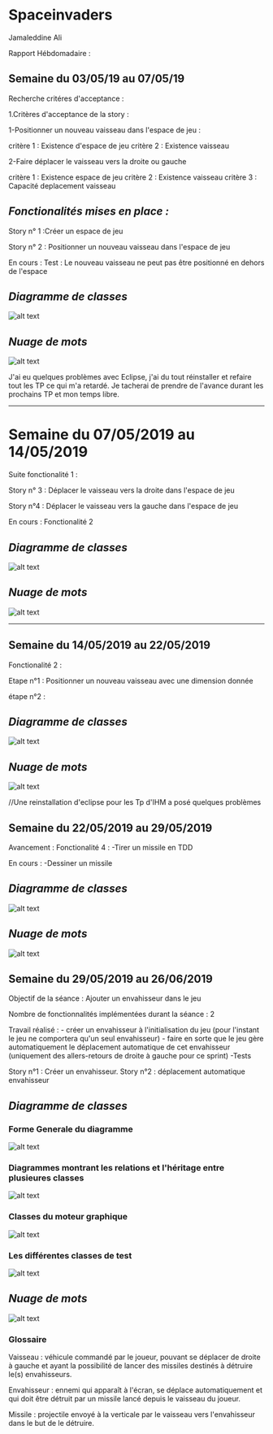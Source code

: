 # Spaceinvaders

Jamaleddine Ali

Rapport Hébdomadaire : 

## **Semaine du 03/05/19 au 07/05/19**


Recherche critéres d'acceptance :

1.Critères d'acceptance de la story : 

1-Positionner un nouveau vaisseau dans l'espace de jeu : 

critère 1 : Existence d'espace de jeu 
critère 2 : Existence vaisseau

2-Faire déplacer le vaisseau vers la droite ou gauche

critère 1 : Existence espace de jeu 
critère 2 : Existence vaisseau 
critère 3 : Capacité deplacement vaisseau 

## *Fonctionalités mises en place :*

Story n° 1 :Créer un espace de jeu

Story n° 2 : Positionner un nouveau vaisseau dans l'espace de jeu

En cours : Test : Le nouveau vaisseau ne peut pas être positionné en dehors de l'espace

## *Diagramme de classes*

![alt text](https://github.com/AliJamaleddine/spaceinvaders/blob/master/diagramme.PNG)

## *Nuage de mots*

![alt text](https://github.com/AliJamaleddine/spaceinvaders/blob/master/nuagedemots.PNG)

J'ai eu quelques problèmes avec Eclipse, j'ai du tout réinstaller et refaire tout les TP ce qui m'a retardé. Je tacherai de prendre de l'avance durant les prochains TP et mon temps libre.

---

# **Semaine du 07/05/2019 au 14/05/2019**

Suite fonctionalité 1 : 

Story n° 3 : Déplacer le vaisseau vers la droite dans l'espace de jeu

Story n°4 :  Déplacer le vaisseau vers la gauche dans l'espace de jeu

En cours : Fonctionalité 2


## *Diagramme de classes*

![alt text](DiagrammeDeClasses.PNG)

## *Nuage de mots*

![alt text](nuagedemots.PNG)

---

## **Semaine du 14/05/2019 au 22/05/2019**

Fonctionalité 2 : 

Etape n°1 : Positionner un nouveau vaisseau avec une dimension donnée

étape n°2 :

## *Diagramme de classes* 

![alt text](https://github.com/AliJamaleddine/spaceinvaders/blob/master/diagrammedeclasses22mai.PNG)

## *Nuage de mots*

![alt text](https://github.com/AliJamaleddine/spaceinvaders/blob/master/nouvnuagedemots.PNG)

//Une reinstallation d'eclipse pour les Tp d'IHM a posé quelques problèmes

## **Semaine du 22/05/2019 au 29/05/2019**

Avancement : 
Fonctionalité 4 : 
-Tirer un missile en TDD

En cours : -Dessiner un missile

## *Diagramme de classes* 

![alt text](https://github.com/AliJamaleddine/spaceinvaders/blob/master/Diagramme29mai.PNG)

## *Nuage de mots*

![alt text](https://github.com/AliJamaleddine/spaceinvaders/blob/master/nuagedemots29mai.PNG)

## **Semaine du 29/05/2019 au 26/06/2019**

Objectif de la séance : Ajouter un envahisseur dans le jeu

Nombre de fonctionnalités implémentées durant la séance : 2

Travail réalisé :  - créer un envahisseur à l'initialisation du jeu (pour l'instant le jeu ne comportera qu'un seul envahisseur)
                   - faire en sorte que le jeu gère automatiquement le déplacement automatique de cet envahisseur (uniquement des                            allers-retours de droite à gauche pour ce sprint)
                   -Tests
                   
   Story n°1 : Créer un envahisseur.
   Story n°2 : déplacement automatique envahisseur 
   
## *Diagramme de classes* 
   
   ### Forme Generale du diagramme
   
![alt text](https://github.com/AliJamaleddine/spaceinvaders/blob/master/Picsrapport/Diagramegeneral.PNG)

   ### Diagrammes montrant les relations et l'héritage entre plusieures classes
   
   ![alt text](https://github.com/AliJamaleddine/spaceinvaders/blob/master/Picsrapport/Relations%20classes1.PNG)
   
   ### Classes du moteur graphique
   ![alt text](https://github.com/AliJamaleddine/spaceinvaders/blob/master/Picsrapport/Relation%20classes2.PNG)
   
   ### Les différentes classes de test
   ![alt text](https://github.com/AliJamaleddine/spaceinvaders/blob/master/Picsrapport/Relation%20classes3.PNG)
   
## *Nuage de mots*  
              
   ![alt text](https://github.com/AliJamaleddine/spaceinvaders/blob/master/Picsrapport/nuagedemotsf2.PNG)
   
### Glossaire

Vaisseau :  véhicule commandé par le joueur, pouvant se déplacer de droite à gauche et ayant la possibilité de lancer des missiles destinés à détruire le(s) envahisseurs.

Envahisseur  :  ennemi qui apparaît à l'écran, se déplace automatiquement et qui doit être détruit par un missile lancé depuis le vaisseau du joueur.

Missile :  projectile envoyé à la verticale par le vaisseau vers l'envahisseur dans le but de le détruire.

